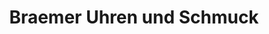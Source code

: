 ---
title: "Braemer Uhren und Schmuck"
url: /quakenbrueck/braemer-uhren-und-schmuck/
shop: Schmuck
---